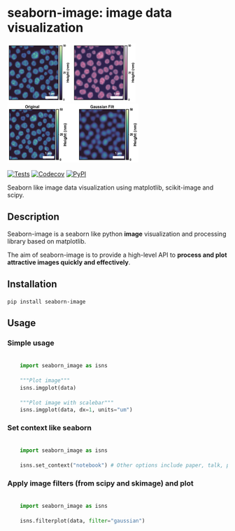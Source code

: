 # seaborn-image: image data visualization

<div class="row">

<a>
<img src="./examples/image_0.png" height="135" width="145">
</a>

<a>
<img src="./examples/image_1.png" height="135" width="145">
</a>

<a>
<img src="./examples/image_3.png" height="135" width="300">
</a>

</div>

[![Tests](https://github.com/SarthakJariwala/seaborn-image/workflows/Tests/badge.svg)](https://github.com/SarthakJariwala/seaborn-image/actions?workflow=Tests)
[![Codecov](https://codecov.io/gh/SarthakJariwala/seaborn-image/branch/master/graph/badge.svg)](https://codecov.io/gh/SarthakJariwala/seaborn-image)
[![PyPI](https://img.shields.io/pypi/v/seaborn-image.svg)](https://pypi.org/project/seaborn-image/)

Seaborn like image data visualization using matplotlib, scikit-image and scipy.

## Description

Seaborn-image is a seaborn like python **image** visualization and processing library
based on matplotlib.

The aim of seaborn-image is to provide a high-level API to **process and plot attractive images quickly and effectively**.


## Installation

``pip install seaborn-image``

## Usage
### Simple usage

```python

    import seaborn_image as isns

    """Plot image"""
    isns.imgplot(data)

    """Plot image with scalebar"""
    isns.imgplot(data, dx=1, units="um")
```

### Set context like seaborn

```python

    import seaborn_image as isns

    isns.set_context("notebook") # Other options include paper, talk, presentation, poster
```

### Apply image filters (from scipy and skimage) and plot

```python

    import seaborn_image as isns

    isns.filterplot(data, filter="gaussian")
```
